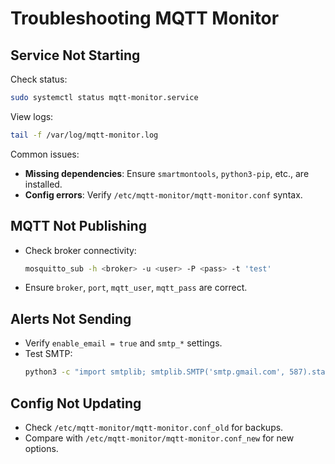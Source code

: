# Troubleshooting MQTT Monitor

## Service Not Starting

Check status:
```bash
sudo systemctl status mqtt-monitor.service
```

View logs:
```bash
tail -f /var/log/mqtt-monitor.log
```

Common issues:
- **Missing dependencies**: Ensure `smartmontools`, `python3-pip`, etc., are installed.
- **Config errors**: Verify `/etc/mqtt-monitor/mqtt-monitor.conf` syntax.

## MQTT Not Publishing

- Check broker connectivity:
  ```bash
  mosquitto_sub -h <broker> -u <user> -P <pass> -t 'test'
  ```
- Ensure `broker`, `port`, `mqtt_user`, `mqtt_pass` are correct.

## Alerts Not Sending

- Verify `enable_email = true` and `smtp_*` settings.
- Test SMTP:
  ```bash
  python3 -c "import smtplib; smtplib.SMTP('smtp.gmail.com', 587).starttls()"
  ```

## Config Not Updating

- Check `/etc/mqtt-monitor/mqtt-monitor.conf_old` for backups.
- Compare with `/etc/mqtt-monitor/mqtt-monitor.conf_new` for new options.

